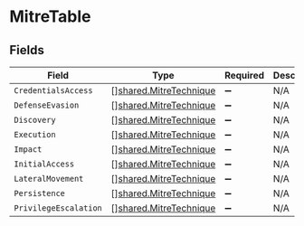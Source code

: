 # MitreTable


## Fields

| Field                                                                   | Type                                                                    | Required                                                                | Description                                                             |
| ----------------------------------------------------------------------- | ----------------------------------------------------------------------- | ----------------------------------------------------------------------- | ----------------------------------------------------------------------- |
| `CredentialsAccess`                                                     | [][shared.MitreTechnique](../../../pkg/models/shared/mitretechnique.md) | :heavy_minus_sign:                                                      | N/A                                                                     |
| `DefenseEvasion`                                                        | [][shared.MitreTechnique](../../../pkg/models/shared/mitretechnique.md) | :heavy_minus_sign:                                                      | N/A                                                                     |
| `Discovery`                                                             | [][shared.MitreTechnique](../../../pkg/models/shared/mitretechnique.md) | :heavy_minus_sign:                                                      | N/A                                                                     |
| `Execution`                                                             | [][shared.MitreTechnique](../../../pkg/models/shared/mitretechnique.md) | :heavy_minus_sign:                                                      | N/A                                                                     |
| `Impact`                                                                | [][shared.MitreTechnique](../../../pkg/models/shared/mitretechnique.md) | :heavy_minus_sign:                                                      | N/A                                                                     |
| `InitialAccess`                                                         | [][shared.MitreTechnique](../../../pkg/models/shared/mitretechnique.md) | :heavy_minus_sign:                                                      | N/A                                                                     |
| `LateralMovement`                                                       | [][shared.MitreTechnique](../../../pkg/models/shared/mitretechnique.md) | :heavy_minus_sign:                                                      | N/A                                                                     |
| `Persistence`                                                           | [][shared.MitreTechnique](../../../pkg/models/shared/mitretechnique.md) | :heavy_minus_sign:                                                      | N/A                                                                     |
| `PrivilegeEscalation`                                                   | [][shared.MitreTechnique](../../../pkg/models/shared/mitretechnique.md) | :heavy_minus_sign:                                                      | N/A                                                                     |